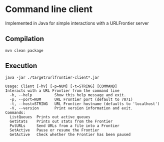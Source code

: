 # Command line client

Implemented in Java for simple interactions with a URLFrontier server

## Compilation

`mvn clean package`

## Execution

`java -jar ./target/urlfrontier-client*.jar`

```
Usage: Client [-hV] [-p=NUM] [-t=STRING] [COMMAND]
Interacts with a URL Frontier from the command line
  -h, --help          Show this help message and exit.
  -p, --port=NUM      URL Frontier port (default to 7071)
  -t, --host=STRING   URL Frontier hostname (defaults to 'localhost')
  -V, --version       Print version information and exit.
Commands:
  ListQueues  Prints out active queues
  GetStats    Prints out stats from the Frontier
  PutURLs     Send URLs from a file into a Frontier
  SetActive   Pause or resume the Frontier
  GetActive   Check whether the Frontier has been paused
```
